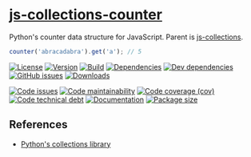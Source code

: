 [js-collections-counter](http://aureooms.github.io/js-collections-counter)
==

Python's counter data structure for JavaScript. Parent is
[js-collections](https://github.com/aureooms/js-collections).

```js
counter('abracadabra').get('a'); // 5
```

[![License](https://img.shields.io/github/license/aureooms/js-collections-counter.svg)](https://raw.githubusercontent.com/aureooms/js-collections-counter/master/LICENSE)
[![Version](https://img.shields.io/npm/v/@aureooms/js-collections-counter.svg)](https://www.npmjs.org/package/@aureooms/js-collections-counter)
[![Build](https://img.shields.io/travis/aureooms/js-collections-counter/master.svg)](https://travis-ci.org/aureooms/js-collections-counter/branches)
[![Dependencies](https://img.shields.io/david/aureooms/js-collections-counter.svg)](https://david-dm.org/aureooms/js-collections-counter)
[![Dev dependencies](https://img.shields.io/david/dev/aureooms/js-collections-counter.svg)](https://david-dm.org/aureooms/js-collections-counter?type=dev)
[![GitHub issues](https://img.shields.io/github/issues/aureooms/js-collections-counter.svg)](https://github.com/aureooms/js-collections-counter/issues)
[![Downloads](https://img.shields.io/npm/dm/@aureooms/js-collections-counter.svg)](https://www.npmjs.org/package/@aureooms/js-collections-counter)

[![Code issues](https://img.shields.io/codeclimate/issues/aureooms/js-collections-counter.svg)](https://codeclimate.com/github/aureooms/js-collections-counter/issues)
[![Code maintainability](https://img.shields.io/codeclimate/maintainability/aureooms/js-collections-counter.svg)](https://codeclimate.com/github/aureooms/js-collections-counter/trends/churn)
[![Code coverage (cov)](https://img.shields.io/codecov/c/gh/aureooms/js-collections-counter/master.svg)](https://codecov.io/gh/aureooms/js-collections-counter)
[![Code technical debt](https://img.shields.io/codeclimate/tech-debt/aureooms/js-collections-counter.svg)](https://codeclimate.com/github/aureooms/js-collections-counter/trends/technical_debt)
[![Documentation](http://aureooms.github.io/js-collections-counter//badge.svg)](http://aureooms.github.io/js-collections-counter//source.html)
[![Package size](https://img.shields.io/bundlephobia/minzip/@aureooms/js-collections-counter)](https://bundlephobia.com/result?p=@aureooms/js-collections-counter)

## References

  - [Python's collections library](https://docs.python.org/3.6/library/collections.html#collections.counter)
